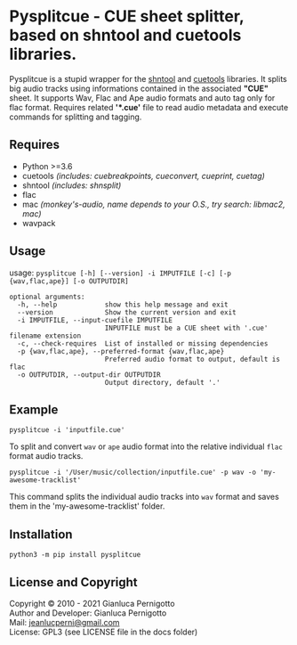 # Pysplitcue - CUE sheet splitter, based on shntool and cuetools libraries.

Pysplitcue is a stupid wrapper for the [shntool](http://freshmeat.sourceforge.net/projects/shntool) 
and [cuetools](https://github.com/svend/cuetools) libraries.
It splits big audio tracks using informations contained in the associated
**"CUE"** sheet. It supports Wav, Flac and Ape audio formats and auto tag only
for flac format. Requires related **'*.cue'** file to read audio metadata
and execute commands for splitting and tagging.

## Requires

- Python >=3.6
- cuetools *(includes: cuebreakpoints, cueconvert, cueprint, cuetag)*
- shntool *(includes: shnsplit)*
- flac
- mac *(monkey's-audio, name depends to your O.S., try search: libmac2, mac)*
- wavpack

## Usage
usage: `pysplitcue [-h] [--version] -i IMPUTFILE [-c] [-p {wav,flac,ape}] [-o OUTPUTDIR]`   

```
optional arguments:
  -h, --help            show this help message and exit
  --version             Show the current version and exit
  -i IMPUTFILE, --input-cuefile IMPUTFILE
                        INPUTFILE must be a CUE sheet with '.cue' filename extension
  -c, --check-requires  List of installed or missing dependencies
  -p {wav,flac,ape}, --preferred-format {wav,flac,ape}
                        Preferred audio format to output, default is flac
  -o OUTPUTDIR, --output-dir OUTPUTDIR
                        Output directory, default '.'
```  


## Example

`pysplitcue -i 'inputfile.cue'`   

To split and convert `wav` or `ape` audio format into the relative individual 
`flac` format audio tracks.   

`pysplitcue -i '/User/music/collection/inputfile.cue' -p wav -o 'my-awesome-tracklist'`   

This command splits the individual audio tracks into `wav` format 
and saves them in the 'my-awesome-tracklist' folder.   


## Installation

`python3 -m pip install pysplitcue`

## License and Copyright

Copyright © 2010 - 2021 Gianluca Pernigotto   
Author and Developer: Gianluca Pernigotto   
Mail: <jeanlucperni@gmail.com>   
License: GPL3 (see LICENSE file in the docs folder)


